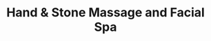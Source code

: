 ---
title: "Hand & Stone Massage and Facial Spa"
url: /mount-dora/hand-and-stone-massage-and-facial-spa/
shop: massage
---
